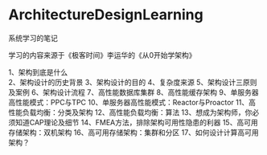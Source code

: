 # ArchitectureDesignLearning
系统学习的笔记  

学习的内容来源于《极客时间》李运华的《从0开始学架构》


1、架构到底是什么	
2、架构设计的历史背景
3、架构设计的目的
4、复杂度来源
5、架构设计三原则及案例
6、架构设计流程
7、高性能数据库集群
8、高性能缓存架构
9、单服务器高性能模式：PPC与TPC
10、单服务器高性能模式：Reactor与Proactor
11、高性能负载均衡：分类及架构
12、高性能负载均衡：算法
13、想成为架构师，你必须知道CAP理论及细节
14、FMEA方法，排除架构可用性隐患的利器
15、高可用存储架构：双机架构	
16、高可用存储架构：集群和分区
17、如何设计计算高可用架构？
